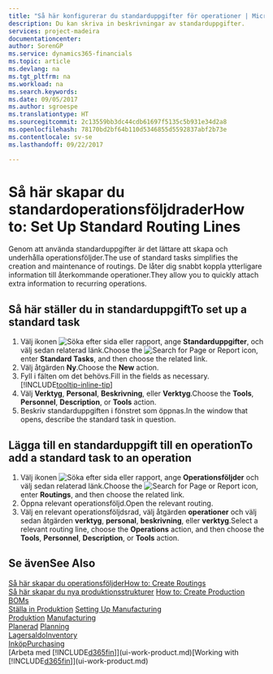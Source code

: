 ```yaml
---
title: "Så här konfigurerar du standarduppgifter för operationer | Microsoft Docs"
description: Du kan skriva in beskrivningar av standarduppgifter.
services: project-madeira
documentationcenter: 
author: SorenGP
ms.service: dynamics365-financials
ms.topic: article
ms.devlang: na
ms.tgt_pltfrm: na
ms.workload: na
ms.search.keywords: 
ms.date: 09/05/2017
ms.author: sgroespe
ms.translationtype: HT
ms.sourcegitcommit: 2c13559bb3dc44cdb61697f5135c5b931e34d2a8
ms.openlocfilehash: 78170bd2bf64b110d5346855d5592837abf2b73e
ms.contentlocale: sv-se
ms.lasthandoff: 09/22/2017

---
```

# <a name="how-to-set-up-standard-routing-lines"></a><span data-ttu-id="c8fba-103">Så här skapar du standardoperationsföljdrader</span><span class="sxs-lookup"><span data-stu-id="c8fba-103">How to: Set Up Standard Routing Lines</span></span>
<span data-ttu-id="c8fba-104">Genom att använda standarduppgifter är det lättare att skapa och underhålla operationsföljder.</span><span class="sxs-lookup"><span data-stu-id="c8fba-104">The use of standard tasks simplifies the creation and maintenance of routings.</span></span> <span data-ttu-id="c8fba-105">De låter dig snabbt koppla ytterligare information till återkommande operationer.</span><span class="sxs-lookup"><span data-stu-id="c8fba-105">They allow you to quickly attach extra information to recurring operations.</span></span>

## <a name="to-set-up-a-standard-task"></a><span data-ttu-id="c8fba-106">Så här ställer du in standarduppgift</span><span class="sxs-lookup"><span data-stu-id="c8fba-106">To set up a standard task</span></span>
1. <span data-ttu-id="c8fba-107">Välj ikonen ![Söka efter sida eller rapport](media/ui-search/search_small.png "ikonen Söka efter sida eller rapport"), ange **Standarduppgifter**, och välj sedan relaterad länk.</span><span class="sxs-lookup"><span data-stu-id="c8fba-107">Choose the ![Search for Page or Report](media/ui-search/search_small.png "Search for Page or Report icon") icon, enter **Standard Tasks**, and then choose the related link.</span></span>
2. <span data-ttu-id="c8fba-108">Välj åtgärden **Ny**.</span><span class="sxs-lookup"><span data-stu-id="c8fba-108">Choose the **New** action.</span></span>
3. <span data-ttu-id="c8fba-109">Fyll i fälten om det behövs.</span><span class="sxs-lookup"><span data-stu-id="c8fba-109">Fill in the fields as necessary.</span></span> [!INCLUDE[tooltip-inline-tip](includes/tooltip-inline-tip_md.md)]
4. <span data-ttu-id="c8fba-110">Välj **Verktyg**, **Personal**, **Beskrivning**, eller **Verktyg**.</span><span class="sxs-lookup"><span data-stu-id="c8fba-110">Choose the **Tools**, **Personnel**, **Description**, or **Tools** action.</span></span>
5. <span data-ttu-id="c8fba-111">Beskriv standarduppgiften i fönstret som öppnas.</span><span class="sxs-lookup"><span data-stu-id="c8fba-111">In the window that opens, describe the standard task in question.</span></span>

## <a name="to-add-a-standard-task-to-an-operation"></a><span data-ttu-id="c8fba-112">Lägga till en standarduppgift till en operation</span><span class="sxs-lookup"><span data-stu-id="c8fba-112">To add a standard task to an operation</span></span>
1. <span data-ttu-id="c8fba-113">Välj ikonen ![Söka efter sida eller rapport](media/ui-search/search_small.png "ikonen Söka efter sida eller rapport"), ange **Operationsföljder** och välj sedan relaterad länk.</span><span class="sxs-lookup"><span data-stu-id="c8fba-113">Choose the ![Search for Page or Report](media/ui-search/search_small.png "Search for Page or Report icon") icon, enter **Routings**, and then choose the related link.</span></span>
2. <span data-ttu-id="c8fba-114">Öppna relevant operationsföljd.</span><span class="sxs-lookup"><span data-stu-id="c8fba-114">Open the relevant routing.</span></span>
3. <span data-ttu-id="c8fba-115">Välj en relevant operationsföljdsrad, välj åtgärden **operationer** och välj sedan åtgärden **verktyg**, **personal**, **beskrivning**, eller **verktyg**.</span><span class="sxs-lookup"><span data-stu-id="c8fba-115">Select a relevant routing line, choose the **Operations** action, and then choose the **Tools**, **Personnel**, **Description**, or **Tools** action.</span></span>

## <a name="see-also"></a><span data-ttu-id="c8fba-116">Se även</span><span class="sxs-lookup"><span data-stu-id="c8fba-116">See Also</span></span>  
[<span data-ttu-id="c8fba-117">Så här skapar du operationsföljder</span><span class="sxs-lookup"><span data-stu-id="c8fba-117">How to: Create Routings</span></span>](production-how-to-create-routings.md)  
<span data-ttu-id="c8fba-118">[Så här skapar du nya produktionsstrukturer](production-how-to-create-production-boms.md)   </span><span class="sxs-lookup"><span data-stu-id="c8fba-118">[How to: Create Production BOMs](production-how-to-create-production-boms.md)   </span></span>  
<span data-ttu-id="c8fba-119">[Ställa in Produktion](production-configure-production-processes.md) </span><span class="sxs-lookup"><span data-stu-id="c8fba-119">[Setting Up Manufacturing](production-configure-production-processes.md) </span></span>  
<span data-ttu-id="c8fba-120">[Produktion](production-manage-manufacturing.md)  </span><span class="sxs-lookup"><span data-stu-id="c8fba-120">[Manufacturing](production-manage-manufacturing.md)  </span></span>  
<span data-ttu-id="c8fba-121">[Planerad](production-planning.md) </span><span class="sxs-lookup"><span data-stu-id="c8fba-121">[Planning](production-planning.md) </span></span>  
[<span data-ttu-id="c8fba-122">Lagersaldo</span><span class="sxs-lookup"><span data-stu-id="c8fba-122">Inventory</span></span>](inventory-manage-inventory.md)  
[<span data-ttu-id="c8fba-123">Inköp</span><span class="sxs-lookup"><span data-stu-id="c8fba-123">Purchasing</span></span>](purchasing-manage-purchasing.md)  
<span data-ttu-id="c8fba-124">[Arbeta med [!INCLUDE[d365fin](includes/d365fin_md.md)]](ui-work-product.md)</span><span class="sxs-lookup"><span data-stu-id="c8fba-124">[Working with [!INCLUDE[d365fin](includes/d365fin_md.md)]](ui-work-product.md)</span></span>  

